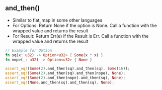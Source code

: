 ## and_then()

* Similar to flat_map in some other languages
* For Options: Return None if the option is None. Call a function with the wrapped value and returns the result
* For Result: Return Err(e) if the Result is Err. Call a function with the wrapped value and returns the result

```rust
// Example for Option
fn sq(x: u32) -> Option<u32> { Some(x * x) }
fn nope(_: u32) -> Option<u32> { None }

assert_eq!(Some(2).and_then(sq).and_then(sq), Some(16));
assert_eq!(Some(2).and_then(sq).and_then(nope), None);
assert_eq!(Some(2).and_then(nope).and_then(sq), None);
assert_eq!(None.and_then(sq).and_then(sq), None);
```